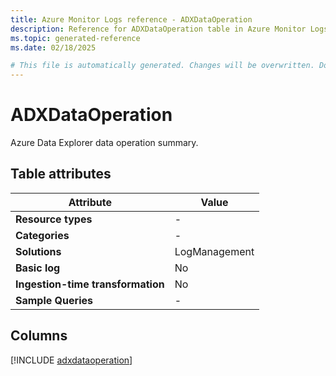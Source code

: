 ```yaml
---
title: Azure Monitor Logs reference - ADXDataOperation
description: Reference for ADXDataOperation table in Azure Monitor Logs.
ms.topic: generated-reference
ms.date: 02/18/2025

# This file is automatically generated. Changes will be overwritten. Do not change this file directly.
---
```


# ADXDataOperation

Azure Data Explorer data operation summary.


## Table attributes

|Attribute|Value|
|---|---|
|**Resource types**|-|
|**Categories**|-|
|**Solutions**| LogManagement|
|**Basic log**|No|
|**Ingestion-time transformation**|No|
|**Sample Queries**|-|



## Columns
  
[!INCLUDE [adxdataoperation](~/reusable-content/ce-skilling/azure/includes/azure-monitor/reference/tables/adxdataoperation-include.md)]
